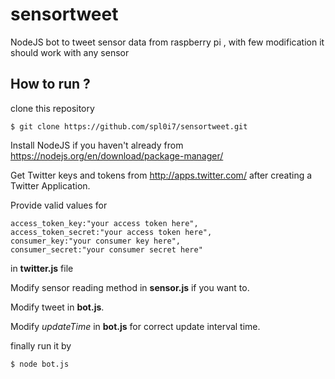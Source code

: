 # sensortweet
NodeJS bot to tweet sensor data from raspberry pi , with few modification it should work with any sensor

## How to run ?

clone this repository 

```
$ git clone https://github.com/spl0i7/sensortweet.git
```

Install NodeJS if you haven't already from https://nodejs.org/en/download/package-manager/

Get Twitter keys and tokens from http://apps.twitter.com/ after creating a Twitter Application.

Provide valid values for 
```
access_token_key:"your access token here",
access_token_secret:"your access token here",
consumer_key:"your consumer key here",
consumer_secret:"your consumer secret here"
```
in **twitter.js** file

Modify sensor reading method in **sensor.js** if you want to. 

Modify tweet in **bot.js**.

Modify *updateTime* in **bot.js** for correct update interval time.

finally run it by

```
$ node bot.js
```
